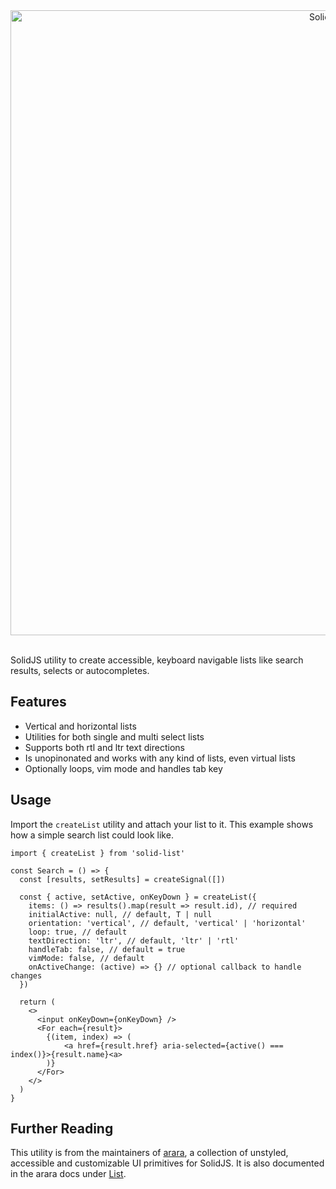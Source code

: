 <div align="center">
  <a href="https://arara.dev/docs/utilities/list">
    <img src="https://arara.dev/readme/solid-list.png" width=1000 alt="Solid List" />
  </a>
</div>
<br />

SolidJS utility to create accessible, keyboard navigable lists like search results, selects or autocompletes.

## Features

- Vertical and horizontal lists
- Utilities for both single and multi select lists
- Supports both rtl and ltr text directions
- Is unopinonated and works with any kind of lists, even virtual lists
- Optionally loops, vim mode and handles tab key

## Usage

Import the `createList` utility and attach your list to it. This example shows how a simple search list could look like.

```tsx
import { createList } from 'solid-list'
```

```tsx
const Search = () => {
  const [results, setResults] = createSignal([])

  const { active, setActive, onKeyDown } = createList({
    items: () => results().map(result => result.id), // required
    initialActive: null, // default, T | null
    orientation: 'vertical', // default, 'vertical' | 'horizontal'
    loop: true, // default
    textDirection: 'ltr', // default, 'ltr' | 'rtl'
    handleTab: false, // default = true
    vimMode: false, // default
    onActiveChange: (active) => {} // optional callback to handle changes
  })

  return (
    <>
      <input onKeyDown={onKeyDown} />
      <For each={result}>
        {(item, index) => (
            <a href={result.href} aria-selected={active() === index()}>{result.name}<a>
        )}
      </For>
    </>
  )
}
```

## Further Reading
This utility is from the maintainers of [arara](https://arara.dev), a collection of unstyled, accessible and customizable UI primitives for SolidJS. It is also documented in the arara docs under [List](https://arara.dev/docs/utilities/list).
